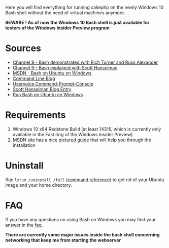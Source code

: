 Here you will find everything for running cakephp on the newly Windows 10 Bash shell without the need of virtual machines anymore.

**BEWARE ! As of now the Windows 10 Bash shell is just available for testers of the Windows Insider Preview program**

# Sources
* [Channel 9 - Bash demonstrated with Rich Turner and Russ Alexander](https://channel9.msdn.com/Events/Build/2016/P488)
* [Channel 9 - Bash explained with Scott Hanselman](https://channel9.msdn.com/Events/Build/2016/C906)
* [MSDN - Bash on Ubuntu on Windows](https://msdn.microsoft.com/commandline/wsl/about)
* [Command Line Blog](https://blogs.msdn.microsoft.com/commandline/)
* [Uservoice Command-Prompt-Console](https://wpdev.uservoice.com/forums/266908-command-prompt-console/category/161892-bash)
* [Scott Hanselman Blog Entry](http://www.hanselman.com/blog/DevelopersCanRunBashShellAndUsermodeUbuntuLinuxBinariesOnWindows10.aspx)
* [Run Bash on Ubuntu on Windows](https://blogs.windows.com/buildingapps/2016/03/30/run-bash-on-ubuntu-on-windows/)

# Requirements
1. Windows 10 x64 Redstone Build (at least 14316, which is currently only available in the Fast ring of the Windows Insider Preview)
1. MSDN site has a [nice pictured guide][install guide] that will help you through the installation

# Uninstall
Run `lxrun /uninstall /full` ([command reference]) to get rid of your Ubuntu image and your home directory.

# FAQ
If you have any questions on using Bash on Windows you may find your answer in the [faq].


**There are currently some major issues inside the bash shell concerning networking that keep me from starting the webserver**

[install guide]: https://msdn.microsoft.com/en-us/commandline/wsl/install_guide
[command reference]: https://msdn.microsoft.com/en-us/commandline/wsl/reference
[FAQ]: https://msdn.microsoft.com/en-us/commandline/wsl/faq
